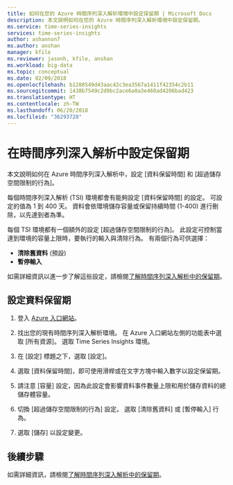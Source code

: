 ```yaml
---
title: 如何在您的 Azure 時間序列深入解析環境中設定保留期 | Microsoft Docs
description: 本文說明如何在您的 Azure 時間序列深入解析環境中設定保留期。
ms.service: time-series-insights
services: time-series-insights
author: ashannon7
ms.author: anshan
manager: kfile
ms.reviewer: jasonh, kfile, anshan
ms.workload: big-data
ms.topic: conceptual
ms.date: 02/09/2018
ms.openlocfilehash: b1280549d43aac42c3ea3567a1411f42354c2b11
ms.sourcegitcommit: 1438b7549c2d9bc2ace6a0a3e460ad4206bad423
ms.translationtype: HT
ms.contentlocale: zh-TW
ms.lasthandoff: 06/20/2018
ms.locfileid: "36293728"
---
```

# <a name="configuring-retention-in-time-series-insights"></a>在時間序列深入解析中設定保留期
本文說明如何在 Azure 時間序列深入解析中，設定 [資料保留時間] 和 [超過儲存空間限制的行為]。

每個時間序列深入解析 (TSI) 環境都會有能夠設定 [資料保留時間] 的設定。 可設定的值為 1 到 400 天。 資料會依環境儲存容量或保留持續時間 (1-400) 進行刪除，以先達到者為準。

每個 TSI 環境都有一個額外的設定 [超過儲存空間限制的行為]。 此設定可控制當達到環境的容量上限時，要執行的輸入與清除行為。 有兩個行為可供選擇：
- **清除舊資料** (預設)  
- **暫停輸入**

如需詳細資訊以進一步了解這些設定，請檢閱[了解時間序列深入解析中的保留期](time-series-insights-concepts-retention.md)。  

## <a name="configure-data-retention"></a>設定資料保留期

1. 登入 [Azure 入口網站](https://portal.azure.com)。

2. 找出您的現有時間序列深入解析環境。 在 Azure 入口網站左側的功能表中選取 [所有資源]。 選取 Time Series Insights 環境。

3. 在 [設定] 標題之下，選取 [設定]。

4. 選取 [資料保留時間]，即可使用滑桿或在文字方塊中輸入數字以設定保留期。

5. 請注意 [容量] 設定，因為此設定會影響資料事件數量上限和用於儲存資料的總儲存體容量。 

6. 切換 [超過儲存空間限制的行為] 設定。 選取 [清除舊資料] 或 [暫停輸入] 行為。

7. 選取 [儲存] 以設定變更。

## <a name="next-steps"></a>後續步驟
如需詳細資訊，請檢閱[了解時間序列深入解析中的保留期](time-series-insights-concepts-retention.md)。
